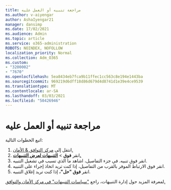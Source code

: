 ```yaml
---
title: مراجعة تنبيه أو العمل عليه
ms.author: v-aiyengar
author: AshaIyengar21
manager: dansimp
ms.date: 17/02/2021
ms.audience: Admin
ms.topic: article
ms.service: o365-administration
ROBOTS: NOINDEX, NOFOLLOW
localization_priority: Normal
ms.collection: Adm_O365
ms.custom:
- "3200002"
- "7670"
ms.openlocfilehash: 5ea8434eb7fca9b11ffec1cc563c8e194e1443ba
ms.sourcegitcommit: 969219d6dff18d86d679d4d8741d1e39e4ce9539
ms.translationtype: MT
ms.contentlocale: ar-SA
ms.lasthandoff: 03/03/2021
ms.locfileid: "50426946"
---
```

# <a name="review-or-act-on-an-alert"></a>مراجعة تنبيه أو العمل عليه

اتبع الخطوات التالية:

1. انتقل إلى [مركز التوافق & الأمان.](https://go.microsoft.com/fwlink/p/?linkid=2077143)
1. انقر **فوق**  >  **[التنبيهات لعرض التنبيهات.](https://go.microsoft.com/fwlink/?linkid=2103301)**
1. انقر فوق تنبيه. في جزء التفاصيل، اشاهد ما الذي تسبب في تشغيل التنبيه.
1. انقر فوق الارتباط الموفر بالقرب من التفاصيل، إذا كنت تريد اتخاذ إجراء على التنبيه.
1. انقر **فوق "حل"،** إذا كنت تريد إغلاق التنبيه.

لمعرفة المزيد حول إدارة التنبيهات، راجع ["سياسات التنبيهات" في مركز الأمان والتوافق.](https://go.microsoft.com/fwlink/?linkid=2103211)

